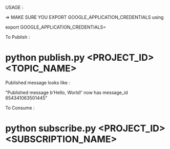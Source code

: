 USAGE : 


=> MAKE SURE YOU EXPORT GOOGLE_APPLICATION_CREDENTIALS using

export GOOGLE_APPLICATION_CREDENTIALS=<path>


To Publish : 

# python publish.py <PROJECT_ID> <TOPIC_NAME>

Published message looks like : 

"Published message b'Hello, World!' now has message_id 654341063501445"


To Consume : 

# python subscribe.py <PROJECT_ID> <SUBSCRIPTION_NAME>







